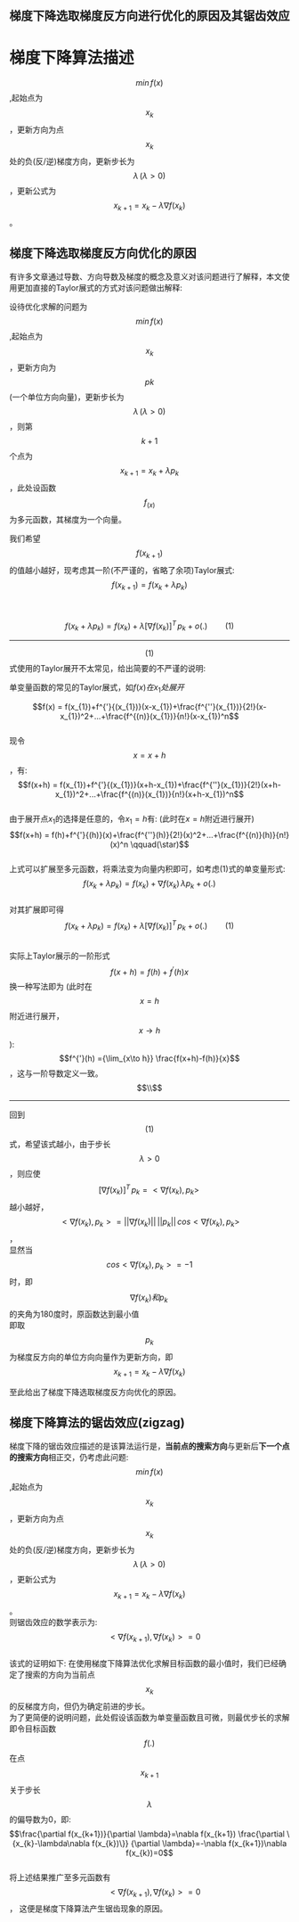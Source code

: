 ## 梯度下降选取梯度反方向进行优化的原因及其锯齿效应
# 梯度下降算法描述
$$min\,f(x)$$,起始点为$$x_{k}$$，更新方向为点$$x_{k}$$处的负(反/逆)梯度方向，更新步长为$$\lambda \,(\lambda>0)$$，更新公式为$$x_{k+1}=x_{k}-\lambda\nabla f(x_{k})$$。

## 梯度下降选取梯度反方向优化的原因
有许多文章通过导数、方向导数及梯度的概念及意义对该问题进行了解释，本文使用更加直接的Taylor展式的方式对该问题做出解释:


设待优化求解的问题为$$min\,f(x)$$,起始点为$$x_{k}$$，更新方向为$$p{k}$$ (一个单位方向向量)，更新步长为$$\lambda \,(\lambda>0)$$，则第$$k+1$$个点为$$x_{k+1}=x_{k}+\lambda p_{k}$$，此处设函数$$f_(x)$$为多元函数，其梯度为一个向量。


我们希望$$f(x_{k+1})$$的值越小越好，现考虑其一阶(不严谨的，省略了余项)Taylor展式:
&emsp;&emsp;&emsp;&emsp;$$f(x_{k+1})=f(x_{k}+\lambda p_{k})$$
<br/>
&emsp;&emsp;&emsp;&emsp;$$f(x_{k}+\lambda p_{k})=f(x_{k})+\lambda[\nabla f(x_k)]^{T}\,p_{k}+o(.)  \qquad(1)$$

----------------------------

$$(1)$$式使用的Taylor展开不太常见，给出简要的不严谨的说明:

单变量函数的常见的Taylor展式，如$f(x)在x_{1}处展开$

$$f(x) = f(x_{1})+f^{'}{(x_{1})}(x-x_{1})+\frac{f^{''}(x_{1})}{2!}(x-x_{1})^2+...+\frac{f^{(n)}(x_{1})}{n!}(x-x_{1})^n$$
<br/>
现令$$x=x+h$$，有:
$$f(x+h) = f(x_{1})+f^{'}{(x_{1})}(x+h-x_{1})+\frac{f^{''}(x_{1})}{2!}(x+h-x_{1})^2+...+\frac{f^{(n)}(x_{1})}{n!}(x+h-x_{1})^n$$
<br/>
由于展开点$x_{1}$的选择是任意的，令$x_{1}=h$有: (此时在$x=h$附近进行展开)
$$f(x+h) = f(h)+f^{'}{(h)}(x)+\frac{f^{''}(h)}{2!}(x)^2+...+\frac{f^{(n)}(h)}{n!}(x)^n \qquad(\star)$$
<br/>
上式可以扩展至多元函数，将乘法变为向量内积即可，如考虑$(1)$式的单变量形式:
$$f(x_{k}+\lambda p_{k})=f(x_{k})+\nabla f(x_k)\,\lambda p_{k}+o(.)$$<br/>
对其扩展即可得
$$f(x_{k}+\lambda p_{k})=f(x_{k})+\lambda[\nabla f(x_k)]^{T}\,p_{k}+o(.)  \qquad(1)$$

<br/>实际上Taylor展示的一阶形式$$f(x+h) = f(h)+f^{'}{(h)}x$$ 换一种写法即为 (此时在$$x=h$$附近进行展开，$$x\to h$$):
$$f^{'}(h) ={\lim_{x\to h}} \frac{f(x+h)-f(h)}{x}$$，这与一阶导数定义一致。$$\\$$

---------
回到$$(1)$$式，希望该式越小，由于步长$$\lambda >0$$，则应使$$[\nabla f(x_k)]^{T}\,p_{k} = <\nabla f(x_k),p_{k}>\,$$越小越好，<br/>
$$<\nabla f(x_k),p_{k}> = ||\nabla f(x_k)||\,||p_{k}||\,cos<\nabla f(x_k),p_{k}>$$，<br/>
显然当$$cos<\nabla f(x_k),p_{k}> = -1$$时，即$$\nabla f(x_k)和p_{k}\,$$的夹角为180度时，原函数达到最小值<br/>
即取$$p_{k}$$为梯度反方向的单位方向向量作为更新方向，即$$x_{k+1}=x_{k}-\lambda\nabla f(x_{k})$$

至此给出了梯度下降选取梯度反方向优化的原因。

## 梯度下降算法的锯齿效应(zigzag)
梯度下降的锯齿效应描述的是该算法运行是，**当前点的搜索方向**与更新后**下一个点的搜索方向**相正交，仍考虑此问题:
<br/>
$$min\,f(x)$$,起始点为$$x_{k}$$，更新方向为点$$x_{k}$$处的负(反/逆)梯度方向，更新步长为$$\lambda \,(\lambda>0)$$，更新公式为$$x_{k+1}=x_{k}-\lambda\nabla f(x_{k})$$。
<br/>
则锯齿效应的数学表示为:$$\quad<\nabla f(x_{k+1}),\nabla f(x_{k})> = 0$$
<br/>
该式的证明如下:
在使用梯度下降算法优化求解目标函数的最小值时，我们已经确定了搜索的方向为当前点$$x_{k}$$的反梯度方向，但仍为确定前进的步长。
<br/>
为了更简便的说明问题，此处假设该函数为单变量函数且可微，则最优步长的求解即令目标函数$$f(.)$$在点$$x_{k+1}$$关于步长$$\lambda$$的偏导数为0，即:$$\frac{\partial f(x_{k+1})}{\partial \lambda}=\nabla f(x_{k+1}) \frac{\partial \{x_{k}-\lambda\nabla f(x_{k})\}} {\partial \lambda}=-\nabla f(x_{k+1})\nabla f(x_{k})=0$$
<br/>
将上述结果推广至多元函数有$$\quad<\nabla f(x_{k+1}),\nabla f(x_{k})> = 0$$，
这便是梯度下降算法产生锯齿现象的原因。



